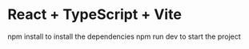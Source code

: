 # React + TypeScript + Vite

npm install to install the dependencies
npm run dev to start the project
